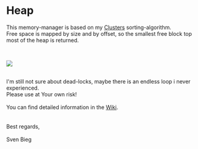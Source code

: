 <h1>Heap</h1>

<p>
This memory-manager is based on my <a href="http://www.github.com/svenbieg/clusters">Clusters</a> sorting-algorithm.<br />
Free space is mapped by size and by offset, so the smallest free block top most of the heap is returned.<br />
</p><br />

<img src="https://github.com/svenbieg/Clusters/assets/12587394/83a99006-73d0-48ec-9e7c-33da98c36093" /><br />
<br />

<p>
I'm still not sure about dead-locks, maybe there is an endless loop i never experienced.<br />
Please use at Your own risk!<br />
<br />
You can find detailed information in the <a href="https://github.com/svenbieg/Heap/wiki">Wiki</a>.<br />
<br /><br />
Best regards,<br />
<br />
Sven Bieg
</p><br />

<br /><br /><br /><br /><br />

